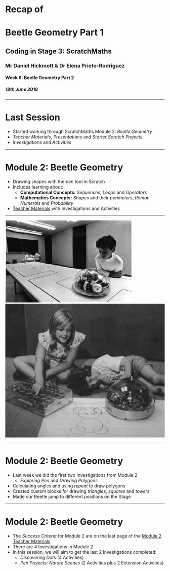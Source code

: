 # Recap of

# Beetle Geometry Part 1

## Coding in Stage 3: ScratchMaths

### Mr Daniel Hickmott & Dr Elena Prieto-Rodriguez

#### Week 6: Beetle Geometry Part 2

##### 18th June 2018

---

# Last Session

- Started working through ScratchMaths Module 2: *Beetle Geometry*
- *Teacher Materials*, *Presentations* and *Starter Scratch Projects*
- *Investigations* and *Activities*

---

# Module 2: Beetle Geometry

- Drawing shapes with the *pen* tool in Scratch
- Includes learning about:
	- **Computational Concepts:** *Sequences*, *Loops* and *Operators*
	- **Mathematics Concepts:** *Shapes* and their *perimeters*, *Roman Numerals* and *Probability*
- [Teacher Materials](http://www.ucl.ac.uk/ioe/research/projects/scratchmaths/curriculum-materials/module-2-beetle-geometry/files/SM_Y5_Module_2_Teacher_Materials.pdf) with Investigations and Activities

---

![left 100%](images/logo_turtle.jpg)
![right 200%](images/mindstorms_turtle.jpg)

---

# Module 2: Beetle Geometry

- Last week we did the first two Investigations from Module 2
    - *Exploring Pen* and *Drawing Polygons*
- Calculating angles and using *repeat* to draw polygons
- Created custom blocks for drawing *triangles*, *squares* and *towers*
- Made our Beetle jump to different positions on the Stage

---

# Module 2: Beetle Geometry

- The *Success Criteria* for Module 2 are on the last page of the [Module 2 Teacher Materials](https://drive.google.com/uc?export=view&id=1wYThHoxBJHoTq2GzUgvsuEQvXPrUxRIW)
- There are 4 Investigations in Module 2
- In this session, we will aim to get the last 2 Investigations completed:
	-  *Discovering Dots* (4 Activities)
	-  *Pen Projects: Nature Scenes* (2 Activities plus 2 Extension Activities)
